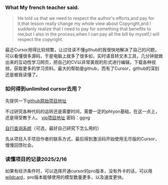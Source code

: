 ### What My french teacher said.


> He told us that we need to respect the author's efforts,and pay for it,that lesson really change my whole view about Copyright,and I suddenly realize that I need to pay for something that benefits to me,but I also in the process,when I can pay all the bill by myself,I will respect the copyright.

最近Cursor用得比较频繁，让过往读不懂github的我很快地解决了自己的问题，可以看懂很多源码，于是电脑上就多了很多如，实时语音转文本工具，几分钟就做出来的互动性学习网页，把自己的CV以非常美观的形式进行编辑，下载各种视频，获取更多的学习资料。最大的帮助是github，而有了Cursor，github的深刻还是被我读懂了。

### 如何得到unlimited cursor去用？
先提供一下[github原始项目地址](https://github.com/chengazhen/cursor-auto-free)

不过研究各种代码的运转还是需要时间，需要一定的phtyon基础，在这一点上，还是得受教于人。
[vip项目地址](https://www.yuque.com/azhen-qsdq6/zce227/pcm42lu1aw52cvc9?singleDoc) 密码：ggvg

[自行查询系统](https://cursor.codecheng.me/)（可选，最好自己研究下怎么用的）

先从项目入手项目作者的联系方式，最后得到激活码开始使用无尽版的Cursor，慢慢回馈社会。

### 读懂项目的记录2025/2/16

如果有经济条件时，可以选择开通cursor的pro版本，没有外卡的话，可以用[wildcard](https://bewildcard.com/)，pro版本能够使用的模型数量更多，以及速度更快。
